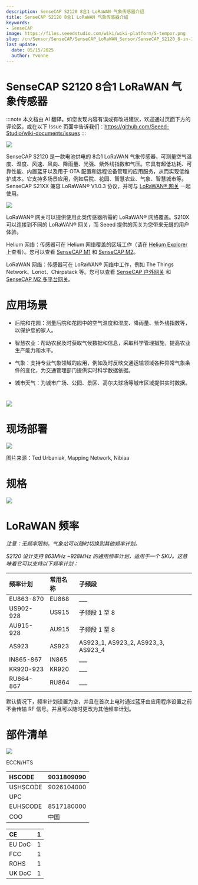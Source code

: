 ```yaml
---
description: SenseCAP S2120 8合1 LoRaWAN 气象传感器介绍
title: SenseCAP S2120 8合1 LoRaWAN 气象传感器介绍
keywords:
- SenseCAP
image: https://files.seeedstudio.com/wiki/wiki-platform/S-tempor.png
slug: /cn/Sensor/SenseCAP/SenseCAP_LoRaWAN_Sensor/SenseCAP_S2120_8-in-1_LoRaWAN_Weather_Sensor/SenseCAP_S2120_8-in-1_LoRaWAN_Weather_Sensor_Introduction
last_update:
  date: 05/15/2025
  author: Yvonne
---
```


# SenseCAP S2120 8合1 LoRaWAN 气象传感器

:::note
本文档由 AI 翻译。如您发现内容有误或有改进建议，欢迎通过页面下方的评论区，或在以下 Issue 页面中告诉我们：https://github.com/Seeed-Studio/wiki-documents/issues
:::

[![](https://files.seeedstudio.com/wiki/wiki%20images/S2120%20Introduction.files/Introduction146.png)](https://www.seeedstudio.com/sensecap-s2120-lorawan-8-in-1-weather-sensor-p-5436.html)

SenseCAP S2120 是一款电池供电的 8合1 LoRaWAN 气象传感器，可测量空气温度、湿度、风速、风向、降雨量、光强、紫外线指数和气压。它具有超低功耗、可靠性能、内置蓝牙以及用于 OTA 配置和远程设备管理的应用服务，从而实现低维护成本。它支持多场景应用，例如后院、花园、智慧农业、气象、智慧城市等。SenseCAP S21XX 兼容 LoRaWAN® V1.0.3 协议，并可与 [LoRaWAN® 网关](https://www.seeedstudio.com/LoRaWAN-Gateway-c-1936.html) 一起使用。

![](https://files.seeedstudio.com/wiki/wiki%20images/S2120%20Introduction.files/Introduction914.png)

LoRaWAN® 网关可以提供使用此类传感器所需的 LoRaWAN® 网络覆盖。S210X 可以连接到不同的 LoRaWAN® 网关，而 Seeed 提供的网关为您带来无缝的用户体验。

Helium 网络：传感器可在 Helium 网络覆盖的区域工作（请在 [Helium Explorer](https://explorer.helium.com/) 上查看）。您可以查看 [SenseCAP M1](https://www.seeedstudio.com/SenseCAP-M1-LoRaWAN-Indoor-Gateway-US915-p-5023.html) 和 [SenseCAP M2](https://www.seeedstudio.com/SenseCAP-M2-Data-Only-LoRaWAN-Indoor-Gateway-SX1302-US915-p-5342.html)。

LoRaWAN 网络：传感器可在 LoRaWAN® 网络中工作，例如 The Things Network、Loriot、Chirpstack 等。您可以查看 [SenseCAP 户外网关](https://www.seeedstudio.com/LoRaWAN-Gateway-US915-p-4306.html) 和 [SenseCAP M2 多平台网关](https://www.seeedstudio.com/SenseCAP-Multi-Platform-LoRaWAN-Indoor-Gateway-SX1302-US915-p-5472.html)。

# 应用场景

-   后院和花园：测量后院和花园中的空气温度和湿度、降雨量、紫外线指数等，以保护您的家人。

-   智慧农业：帮助农民及时获取气候数据和信息，采取科学管理措施，提高农业生产能力和水平。

-   气象：支持专业气象领域的应用，例如及时反映交通运输领域各种异常气象条件的变化，为交通管理部门提供实时科学数据依据。

-   城市天气：为城市广场、公园、景区、高尔夫球场等城市区域提供实时数据。

# ![](https://files.seeedstudio.com/wiki/wiki%20images/S2120%20Introduction.files/Introduction3232.png)



# **现场部署**

![](https://files.seeedstudio.com/wiki/wiki%20images/S2120%20Introduction.files/Introduction3252.png)

图片来源：Ted Urbaniak, Mapping Network, Nibiaa

# 

# 规格

![](https://files.seeedstudio.com/wiki/wiki%20images/S2120%20Introduction.files/Introduction3325.png)

# LoRaWAN 频率

*注意：无频率限制。气象站可以随时切换到其他频率计划。*

*S2120 设计支持 863MHz \~928MHz 的通用频率计划，适用于一个 SKU。这意味着它可以支持以下频率计划：*

|频率计划|常用名称|子频段|
| :- | :- | :- |
|EU863-870|EU868|\_\_\_|
|US902-928|US915|子频段 1 至 8|
|AU915-928|AU915|子频段 1 至 8|
|AS923|AS923|AS923\_1, AS923\_2, AS923\_3, AS923\_4|
|IN865-867|IN865|\_\_\_|
|KR920-923|KR920|\_\_\_|
|RU864-867|RU864|\_\_\_|

默认情况下，频率计划设置为空，并且在首次上电时通过蓝牙由应用程序设置之前不会传输 RF 信号。并且可以随时更改为其他频率计划。

# 部件清单

![](https://files.seeedstudio.com/wiki/wiki%20images/S2120%20Introduction.files/Introduction3841.png)

ECCN/HTS

|HSCODE|9031809090|
| :- | :- |
|USHSCODE|9026104000|
|UPC||
|EUHSCODE|8517180000|
|COO|中国|

|CE|1|
| :- | :- |
|EU DoC|1|
|FCC|1|
|ROHS|1|
|UK DoC|1|